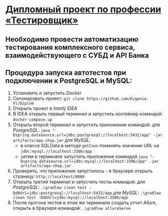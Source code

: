 # <u>Дипломный проект по профессии «Тестировщик»</u>

## Необходимо провести автоматизацию тестирования комплексного сервиса, взаимодействующего с СУБД и API Банка

## Процедура запуска автотестов при подключении к PostgreSQL и MySQL:
1. Установить и запустить *Docker*
2. Склонировать проект: `git clone https://github.com/Evgenia-Vl/Diplom`
3. Открыть проект в *Intellij IDEA*
4. В IDEA открыть первый терминал и запустить контейнер командой: `docker-compose.up`
5. Открыть второй терминал и запустить приложение командой:
   *для PostgreSQL*:
   `java "-Dspring.datasource.url=jdbc:postgresql://localhost:5432/app" -jar artifacts/aqa-shop.jar`
   *для MySQL*:
   - в классе SQLData в методе `getConn` поменять значение URL на `jdbc:mysql://localhost:3306/app`
   - затем в терминале запустить приложение командой `java "-Dspring.datasource.url=jdbc:mysql://localhost:3306/app" -jar artifacts/aqa-shop.jar`   
7. Проверить, что приложение запустилось - в браузере открыть страницу: `http://localhost/8080`
8. Открыть третий терминал и запустить тесты командой:
   *для PostgreSQL*: `.\gradlew clean test -DdbUrl=jdbc:postgresql://localhost:5432/app`
   *для MySQL*: `.\gradlew clean test -DdbUrl=jdbc:mysql://localhost:3306/app` 
10. После прогона тестов в этом же терминале создать *отчет Allure*, открыть в браузере командой: `.\gradlew allureServe`
